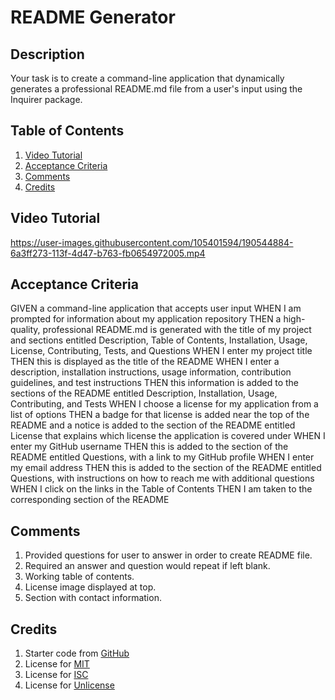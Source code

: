 # README Generator

## Description

Your task is to create a command-line application that dynamically generates a professional README.md file from a user's input using the Inquirer package.

## Table of Contents

1. [Video Tutorial](#video-tutorial)
2. [Acceptance Criteria](#acceptance-criteria)
3. [Comments](#comments)
4. [Credits](#credits)

## Video Tutorial

https://user-images.githubusercontent.com/105401594/190544884-6a3ff273-113f-4d47-b763-fb0654972005.mp4

## Acceptance Criteria

GIVEN a command-line application that accepts user input
WHEN I am prompted for information about my application repository
THEN a high-quality, professional README.md is generated with the title of my project and sections entitled Description, Table of Contents, Installation, Usage, License, Contributing, Tests, and Questions
WHEN I enter my project title
THEN this is displayed as the title of the README
WHEN I enter a description, installation instructions, usage information, contribution guidelines, and test instructions
THEN this information is added to the sections of the README entitled Description, Installation, Usage, Contributing, and Tests
WHEN I choose a license for my application from a list of options
THEN a badge for that license is added near the top of the README and a notice is added to the section of the README entitled License that explains which license the application is covered under
WHEN I enter my GitHub username
THEN this is added to the section of the README entitled Questions, with a link to my GitHub profile
WHEN I enter my email address
THEN this is added to the section of the README entitled Questions, with instructions on how to reach me with additional questions
WHEN I click on the links in the Table of Contents
THEN I am taken to the corresponding section of the README

## Comments

1. Provided questions for user to answer in order to create README file.
2. Required an answer and question would repeat if left blank.
3. Working table of contents.
4. License image displayed at top.
5. Section with contact information.

## Credits

1. Starter code from [GitHub](https://github.com/coding-boot-camp/potential-enigma)
2. License for [MIT](https://opensource.org/licenses/MIT)
3. License for [ISC](https://opensource.org/licenses/ISC)
4. License for [Unlicense](https://unlicense.org/)